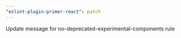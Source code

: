 ```yaml
---
"eslint-plugin-primer-react": patch
---
```


Update message for no-deprecated-experimental-components rule
